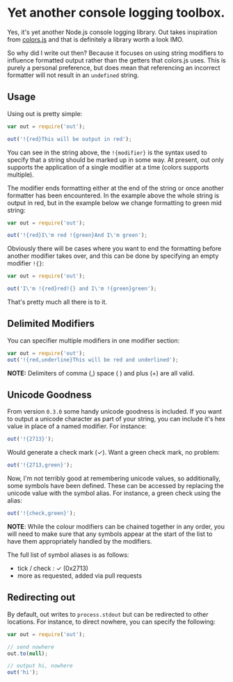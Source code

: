 # Yet another console logging toolbox. 

Yes, it's yet another Node.js console logging library.  Out takes inspiration from [colors.js](https://github.com/Marak/colors.js) and that is definitely a library worth a look IMO.

So why did I write out then?  Because it focuses on using string modifiers to influence formatted output rather than the getters that colors.js uses. This is purely a personal preference, but does mean that referencing an incorrect formatter will not result in an `undefined` string.

## Usage

Using out is pretty simple:

```js
var out = require('out');

out('!{red}This will be output in red');
```

You can see in the string above, the `!{modifier}` is the syntax used to specify that a string should be marked up in some way.  At present, out only supports the application of a single modifier at a time (colors supports multiple).

The modifier ends formatting either at the end of the string or once another formatter has been encountered.  In the example above the whole string is output in red, but in the example below we change formatting to green mid string:

```js
var out = require('out');

out('!{red}I\'m red !{green}And I\'m green');
```

Obviously there will be cases where you want to end the formatting before another modifier takes over, and this can be done by specifying an empty modifier `!{}`:

```js
var out = require('out');

out('I\'m !{red}red!{} and I\'m !{green}green');
```

That's pretty much all there is to it.

## Delimited Modifiers

You can specifier multiple modifiers in one modifier section:

```js
var out = require('out');
out('!{red,underline}This will be red and underlined');
```

__NOTE:__ Delimiters of comma (,) space ( ) and plus (+) are all valid.

## Unicode Goodness

From version `0.3.0` some handy unicode goodness is included.  If you want to output a unicode character as part of your string, you can include it's hex value in place of a named modifier.  For instance:

```js
out('!{2713}');
```

Would generate a check mark (✓).  Want a green check mark, no problem:

```js
out('!{2713,green}');
```

Now, I'm not terribly good at remembering unicode values, so additionally, some symbols have been defined.  These can be accessed by replacing the unicode value with the symbol alias.  For instance, a green check using the alias:

```js
out('!{check,green}');
```

__NOTE__: While the colour modifiers can be chained together in any order, you will need to make sure that any symbols appear at the start of the list to have them appropriately handled by the modifiers.

The full list of symbol aliases is as follows:

- tick / check : ✓ (0x2713)
- more as requested, added via pull requests

## Redirecting out

By default, out writes to `process.stdout` but can be redirected to other locations.  For instance, to direct nowhere, you can specify the following:

```js
var out = require('out');

// send nowhere
out.to(null);

// output hi, nowhere
out('hi');
```